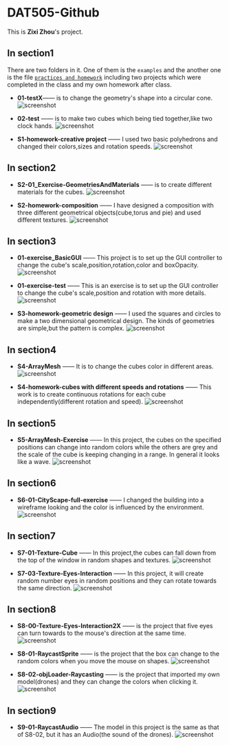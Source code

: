 # DAT505-Github
This is **Zixi Zhou**'s project.

## In section1
There are two folders in it. One of them is the `examples` and the another one is the file [`practices and homework`](https://github.com/jozixi/DAT505-Github/tree/master/section1/practices%20and%20homework) including two projects which were completed in the class and my own homework after class.
* **01-testX**—— is to change the geometry's shape into a circular cone.
![screenshot](https://github.com/jozixi/DAT505-Github/blob/master/screenshots/s1-01testX.JPG)

* **02-test** —— is to make two cubes which being tied together,like two clock hands.
![screenshot](https://github.com/jozixi/DAT505-Github/blob/master/screenshots/s1-02test.JPG)

* **S1-homework-creative project** —— I used two basic polyhedrons and changed their colors,sizes and rotation speeds.
![screenshot](https://github.com/jozixi/DAT505-Github/blob/master/screenshots/s1-creativeProject.JPG)

## In section2
* **S2-01_Exercise-GeometriesAndMaterials** —— is to create different materials for the cubes.
![screenshot](https://github.com/jozixi/DAT505-Github/blob/master/screenshots/s2-01.JPG)

* **S2-homework-composition** —— I have designed a composition with three different geometrical objects(cube,torus and pie) and used different textures.
![screenshot](https://github.com/jozixi/DAT505-Github/blob/master/screenshots/s2-homework.JPG)

## In section3
* **01-exercise_BasicGUI** —— This project is to set up the GUI controller to change the cube's scale,position,rotation,color and boxOpacity.
![screenshot](https://github.com/jozixi/DAT505-Github/blob/master/screenshots/s3-01.JPG)

* **01-exercise-test** —— This is an exercise is to set up the GUI controller to change the cube's scale,position and rotation with more details.
![screenshot](https://github.com/jozixi/DAT505-Github/blob/master/screenshots/s3-test.JPG)

* **S3-homework-geometric design** —— I used the squares and circles to make a two dimensional geometrical design. The kinds of geometries are simple,but the pattern is complex.
![screenshot](https://github.com/jozixi/DAT505-Github/blob/master/screenshots/s3-geometricDesign.JPG)

## In section4
* **S4-ArrayMesh** —— It is to change the cubes color in different areas.
![screenshot](https://github.com/jozixi/DAT505-Github/blob/master/screenshots/s4-arraymesh.JPG)

* **S4-homework-cubes with different speeds and rotations** —— This work is to create continuous rotations for each cube independently(different rotation and speed).
![screenshot](https://github.com/jozixi/DAT505-Github/blob/master/screenshots/s4-homework.JPG)

## In section5
* **S5-ArrayMesh-Exercise** —— In this project, the cubes on the specified positions can change into random colors while the others are grey and the scale of the cube is keeping changing in a range. In general it looks like a wave.
![screenshot](https://github.com/jozixi/DAT505-Github/blob/master/screenshots/s5-arraymesh-exercise.JPG)

## In section6
* **S6-01-CityScape-full-exercise** —— I changed the building into a  wireframe looking and the color is influenced by the environment.
![screenshot](https://github.com/jozixi/DAT505-Github/blob/master/screenshots/s6-city-exercise.JPG)

## In section7
* **S7-01-Texture-Cube** —— In this project,the cubes can fall down from the top of the window in random shapes and textures.
![screenshot](https://github.com/jozixi/DAT505-Github/blob/master/screenshots/s7-01texture-cube.JPG)

* **S7-03-Texture-Eyes-Interaction** —— In this project, it will create random number eyes in random positions and they can rotate towards the same direction.
![screenshot](https://github.com/jozixi/DAT505-Github/blob/master/screenshots/s7-eyes-interaction.JPG)

## In section8
* **S8-00-Texture-Eyes-Interaction2X** —— is the project that five eyes can turn towards to the mouse's direction at the same time.
![screenshot](https://github.com/jozixi/DAT505-Github/blob/master/screenshots/s8-eyes-interaction2.JPG)

* **S8-01-RaycastSprite** —— is the project that the box can change to the random colors when you move the mouse on shapes.
![screenshot](https://github.com/jozixi/DAT505-Github/blob/master/screenshots/S8-01-RaycastSprite.JPG)

* **S8-02-objLoader-Raycasting** —— is the project that imported my own model(drones) and they can change the colors when clicking it.
![screenshot](https://github.com/jozixi/DAT505-Github/blob/master/screenshots/S8-02-objLoader.JPG)

## In section9
* **S9-01-RaycastAudio** —— The model in this project is the same as that of S8-02, but it has an Audio(the sound of the drones).
![screenshot](https://github.com/jozixi/DAT505-Github/blob/master/screenshots/s9-audio.JPG)
